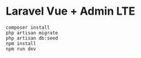 
# Laravel Vue + Admin LTE

```
composer install
php artisan migrate
php artisan db:seed
npm install
npm run dev
```
